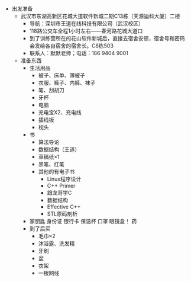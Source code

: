 - 出发准备
	- 武汉市东湖高新区花城大道软件新城二期C13栋（天源迪科大厦）二楼
		- 导航：深圳市王道在线科技有限公司（武汉校区）
		- 118路公交车全程1小时左右——春河路花城大道口
		- 到了训练营所在的花山软件新城后，直接去宿舍安顿，宿舍号和密码会发给各自宿舍的宿舍长。C8栋503
		- 联系人：默默老师；电话：186 9404 9001
	- 准备东西
		- 生活用品
			- 被子、床单、薄被子
			- 衣服、裤子、内裤、袜子
			- 笔、刮胡刀
			- 牙杯
			- 电脑
			- 充电宝X2、充电线
			- 插线板
			- 枕头
		- 书
			- 算法导论
			- 数据结构（王道）
			- 草稿纸×1
			- 黑笔、红笔
			- 其他的有电子书
				- Linux程序设计
				- C++ Primer
				- 跟龙哥学C
				- 数据结构
				- Effective C++
				- STL原码剖析
		- 家钥匙
		  身份证
		  银行卡
		  保温杯
		  口罩
		  眼镜盒！
		  药
		- 到了后买
			- 毛巾×2
			- 沐浴露、洗发精
			- 牙刷
			- 盆
			- 衣架
			- 一根网线